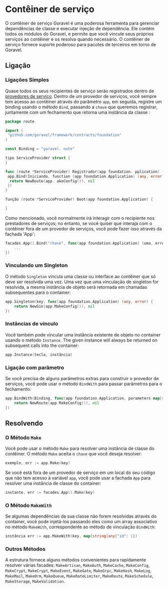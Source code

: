 # Contêiner de serviço

O contêiner de serviço Goravel é uma poderosa ferramenta para gerenciar dependências de classe e executar injeção de dependência. Ele
contém todos os módulos do Goravel, e permite que você vincule seus próprios serviços ao contêiner e os resolva quando necessário.
O contêiner de serviço fornece suporte poderoso para pacotes de terceiros em torno de Goravel.

## Ligação

### Ligações Simples

Quase todos os seus recipientes de serviço serão registrados dentro de [provedores de serviço](./providers).
Dentro de um provedor de serviços, você sempre tem acesso ao contêiner através do parâmetro `app`, em seguida, registre um binding
usando o método `Bind`, passando a `chave` que queremos registrar, juntamente com um fechamento que retorna uma instância da classe
:

```go
package route

import (
 "github.com/goravel/framework/contracts/foundation"
)

const Binding = "goravel. oute"

tipo ServiceProvider struct {
}

func (route *ServiceProvider) Registrador(app foundation. pplication) {
 app.Bind(Iniciando, function (app foundation.Application) (any, error) {
  return NewRoute(app. akeConfig()), nil
 })
}

função (route *ServiceProvider) Boot(app foundation.Application) {

}
```

Como mencionado, você normalmente irá interagir com o recipiente nos prestadores de serviços; no entanto, se você quiser que
interaja com o contêiner fora de um provedor de serviços, você pode fazer isso através da fachada 'App':

```go
facades.App().Bind("chave", func(app foundation.Application) (uma, erro) {
    ...
})
```

### Vinculando um Singleton

O método `Singleton` vincula uma classe ou interface ao contêiner que só deve ser resolvida uma vez. Uma vez que uma vinculação
de singleton for resolvida, a mesma instância de objeto será retornada em chamadas subsequentes para o container:

```go
app.Singleton(key, func(app foundation.Application) (any, error) {
    return NewGin(app.MakeConfig()), nil
})
```

### Instâncias de vínculo

Você também pode vincular uma instância existente de objeto no container usando o método `Instance`. The given instance will
always be returned on subsequent calls into the container:

```go
app.Instance(tecla, instância)
```

### Ligação com parâmetro

Se você precisa de alguns parâmetros extras para construir o provedor de serviços, você pode usar o método `BindWith` para passar
parâmetros para o fechamento:

```go
app.BindWith(Binding, func(app foundation.Application, parameters map[string]any) (any, error) {
    return NewRoute(app.MakeConfig()), nil
})
```

## Resolvendo

### O Método `Make`

Você pode usar o método `Make` para resolver uma instância de classe do contêiner. O método `Make` aceita o `chave` que você
deseja resolver:

```go
exemplo, err := app.Make(key)
```

Se você está fora de um provedor de serviço em um local do seu código que não tem acesso à variável `app`, você
pode usar a fachada `App` para resolver uma instância de classe do container:

```go
instante, err := facades.App().Make(key)
```

### O Método `MakeWith`

Se algumas dependências da sua classe não forem resolvidas através do container, você pode injetá-los passando eles como um array associativo
no método `MakeWith`, correspondente ao método de vinculação `BindWith`:

```go
instância err := app.MakeWith(key, map[string]any{"id": 1})
```

### Outros Métodos

A estrutura fornece alguns métodos convenientes para rapidamente resolver várias facades: `MakeArtisan`, `MakeAuth`,
`MakeCache`, `MakeConfig`, `MakeCrypt`, `MakeCrypt`, `MakeEvent`, `MakeGate`, `MakeGrpc`, `MakeHash`, `MakeLog`, `MakeMail`,
`MakeOrm`, `MakeQueue`, `MakeRateLimiter`, `MakeRoute`, `MakeSchedule`, `MakeStorage`, `MakeValidation`.
